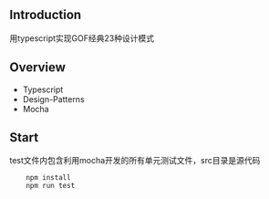 ## Introduction  
用typescript实现GOF经典23种设计模式

## Overview
- Typescript
- Design-Patterns
- Mocha

## Start
test文件内包含利用mocha开发的所有单元测试文件，src目录是源代码
```
    npm install
    npm run test
```
